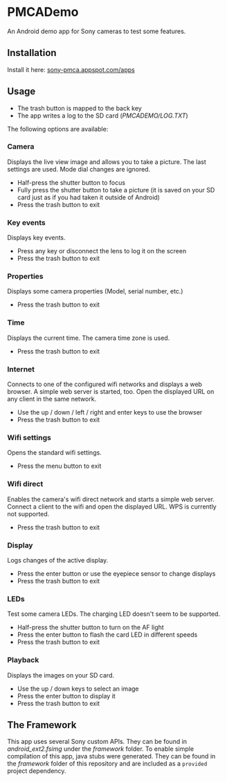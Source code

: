 # PMCADemo #

An Android demo app for Sony cameras to test some features.

## Installation ##
Install it here: [sony-pmca.appspot.com/apps](https://sony-pmca.appspot.com/apps)

## Usage ##
* The trash button is mapped to the back key
* The app writes a log to the SD card (*PMCADEMO/LOG.TXT*)

The following options are available:

### Camera ##
Displays the live view image and allows you to take a picture. The last settings are used. Mode dial changes are ignored.

* Half-press the shutter button to focus
* Fully press the shutter button to take a picture (it is saved on your SD card just as if you had taken it outside of Android) 
* Press the trash button to exit

### Key events ###
Displays key events.

* Press any key or disconnect the lens to log it on the screen
* Press the trash button to exit

### Properties ###
Displays some camera properties (Model, serial number, etc.)

* Press the trash button to exit

### Time ###
Displays the current time. The camera time zone is used.

* Press the trash button to exit

### Internet ###
Connects to one of the configured wifi networks and displays a web browser. A simple web server is started, too. Open the displayed URL on any client in the same network.

* Use the up / down / left / right and enter keys to use the browser
* Press the trash button to exit

### Wifi settings ###
Opens the standard wifi settings.

* Press the menu button to exit

### Wifi direct ###
Enables the camera's wifi direct network and starts a simple web server. Connect a client to the wifi and open the displayed URL. WPS is currently not supported. 

* Press the trash button to exit

### Display ###
Logs changes of the active display.

* Press the enter button or use the eyepiece sensor to change displays
* Press the trash button to exit

### LEDs ###
Test some camera LEDs. The charging LED doesn't seem to be supported.

* Half-press the shutter button to turn on the AF light
* Press the enter button to flash the card LED in different speeds
* Press the trash button to exit

### Playback ###
Displays the images on your SD card.

* Use the up / down keys to select an image
* Press the enter button to display it
* Press the trash button to exit

## The Framework ##
This app uses several Sony custom APIs. They can be found in *android_ext2.fsimg* under the *framework* folder. To enable simple compilation of this app, java stubs were generated. They can be found in the *framework* folder of this repository and are included as a `provided` project dependency.
